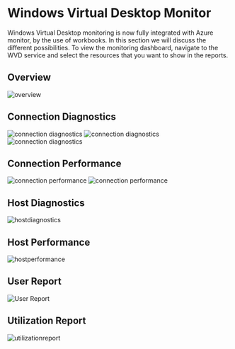 
# Windows Virtual Desktop Monitor

Windows Virtual Desktop monitoring is now fully integrated with Azure monitor, by the use of workbooks.
In this section we will discuss the different possibilities. To view the monitoring dashboard, navigate to the WVD service and select the resources that you want to show in the reports.

## Overview

![overview](https://chlams.blob.core.windows.net/public/reddogproductions/pics/monitor/wvdinsights.png)

## Connection Diagnostics

![connection diagnostics](https://chlams.blob.core.windows.net/public/reddogproductions/pics/monitor/connectiondiag1.png)
![connection diagnostics](https://chlams.blob.core.windows.net/public/reddogproductions/pics/monitor/connectiondiag2.png)
![connection diagnostics](https://chlams.blob.core.windows.net/public/reddogproductions/pics/monitor/connectiondiag3.png)

## Connection Performance

![connection performance](https://chlams.blob.core.windows.net/public/reddogproductions/pics/monitor/connectionperf1.png)
![connection performance](https://chlams.blob.core.windows.net/public/reddogproductions/pics/monitor/connectionperf2.png)

## Host Diagnostics

![hostdiagnostics](https://chlams.blob.core.windows.net/public/reddogproductions/pics/monitor/hostdiagnostics.png)

## Host Performance

![hostperformance](https://chlams.blob.core.windows.net/public/reddogproductions/pics/monitor/hostperformance.png)

## User Report

![User Report](https://chlams.blob.core.windows.net/public/reddogproductions/pics/monitor/userreport1.png)

## Utilization Report

![utilizationreport](https://chlams.blob.core.windows.net/public/reddogproductions/pics/monitor/utilizationreport.png)
